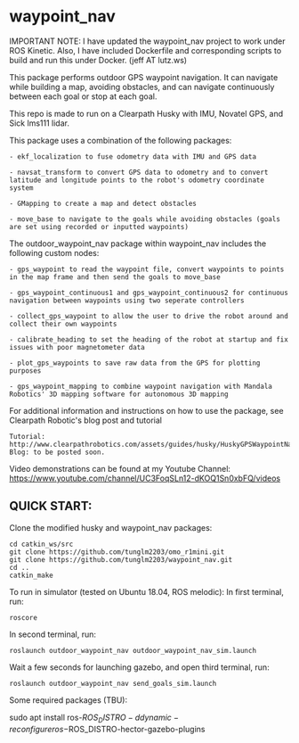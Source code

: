 # waypoint_nav

IMPORTANT NOTE:  I have updated the waypoint_nav project to work under ROS Kinetic.  Also, I have included Dockerfile and corresponding scripts to build and run this under Docker. (jeff AT lutz.ws)

This package performs outdoor GPS waypoint navigation. It can navigate while building a map, avoiding obstacles, and can navigate continuously between each goal or stop at each goal. 

This repo is made to run on a Clearpath Husky with IMU, Novatel GPS, and Sick lms111 lidar.

This package uses a combination of the following packages:

	- ekf_localization to fuse odometry data with IMU and GPS data

	- navsat_transform to convert GPS data to odometry and to convert latitude and longitude points to the robot's odometry coordinate system

	- GMapping to create a map and detect obstacles
	
	- move_base to navigate to the goals while avoiding obstacles (goals are set using recorded or inputted waypoints)

The outdoor_waypoint_nav package within waypoint_nav includes the following custom nodes:
	
	- gps_waypoint to read the waypoint file, convert waypoints to points in the map frame and then send the goals to move_base
	
	- gps_waypoint_continuous1 and gps_waypoint_continuous2 for continuous navigation between waypoints using two seperate controllers
	
	- collect_gps_waypoint to allow the user to drive the robot around and collect their own waypoints
	
	- calibrate_heading to set the heading of the robot at startup and fix issues with poor magnetometer data
	
	- plot_gps_waypoints to save raw data from the GPS for plotting purposes
	
	- gps_waypoint_mapping to combine waypoint navigation with Mandala Robotics' 3D mapping software for autonomous 3D mapping
  
  For additional information and instructions on how to use the package, see Clearpath Robotic's blog post and tutorial 
  
  	Tutorial: http://www.clearpathrobotics.com/assets/guides/husky/HuskyGPSWaypointNav.html
  	Blog: to be posted soon.
  
Video demonstrations can be found at my Youtube Channel: https://www.youtube.com/channel/UC3FoqSLn12-dKOQ1Sn0xbFQ/videos

QUICK START:
----------------
Clone the modified husky and waypoint_nav packages:
```
cd catkin_ws/src
git clone https://github.com/tunglm2203/omo_r1mini.git
git clone https://github.com/tunglm2203/waypoint_nav.git
cd ..
catkin_make 
```

To run in simulator (tested on Ubuntu 18.04, ROS melodic):
In first terminal, run:
```
roscore
```

In second terminal, run:
```
roslaunch outdoor_waypoint_nav outdoor_waypoint_nav_sim.launch

```

Wait a few seconds for launching gazebo, and open third terminal, run:
```
roslaunch outdoor_waypoint_nav send_goals_sim.launch

```

Some required packages (TBU):

sudo apt install ros-$ROS_DISTRO-ddynamic-reconfigure ros-$ROS_DISTRO-hector-gazebo-plugins
